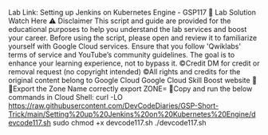 Lab Link: Setting up Jenkins on Kubernetes Engine - GSP117
🚀 Lab Solution Watch Here
⚠️ Disclaimer
This script and guide are provided for the educational purposes to help you understand the lab services and boost your career. Before using the script, please open and review it to familiarize yourself with Google Cloud services. Ensure that you follow 'Qwiklabs' terms of service and YouTube’s community guidelines. The goal is to enhance your learning experience, not to bypass it.
©Credit
DM for credit or removal request (no copyright intended) ©All rights and credits for the original content belong to Google Cloud Google Cloud Skill Boost website 🙏
🚨Export the Zone Name correctly
export ZONE=
🚨Copy and run the below commands in Cloud Shell:
curl -LO https://raw.githubusercontent.com/DevCodeDiaries/GSP-Short-Trick/main/Setting%20up%20Jenkins%20on%20Kubernetes%20Engine/devcode117.sh
sudo chmod +x devcode117.sh
./devcode117.sh
